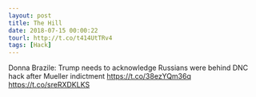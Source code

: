 ```yaml
---
layout: post
title: The Hill
date: 2018-07-15 00:00:22
tourl: http://t.co/t414UtTRv4
tags: [Hack]
---
```

Donna Brazile: Trump needs to acknowledge Russians were behind DNC hack after Mueller indictment https://t.co/38ezYQm36q https://t.co/sreRXDKLKS